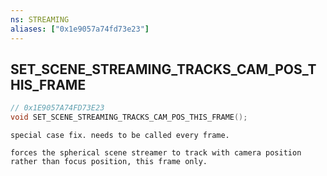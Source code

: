 ```yaml
---
ns: STREAMING
aliases: ["0x1e9057a74fd73e23"]
---
```

## SET_SCENE_STREAMING_TRACKS_CAM_POS_THIS_FRAME

```c
// 0x1E9057A74FD73E23
void SET_SCENE_STREAMING_TRACKS_CAM_POS_THIS_FRAME();
```

```
special case fix. needs to be called every frame.

forces the spherical scene streamer to track with camera position rather than focus position, this frame only.
```
